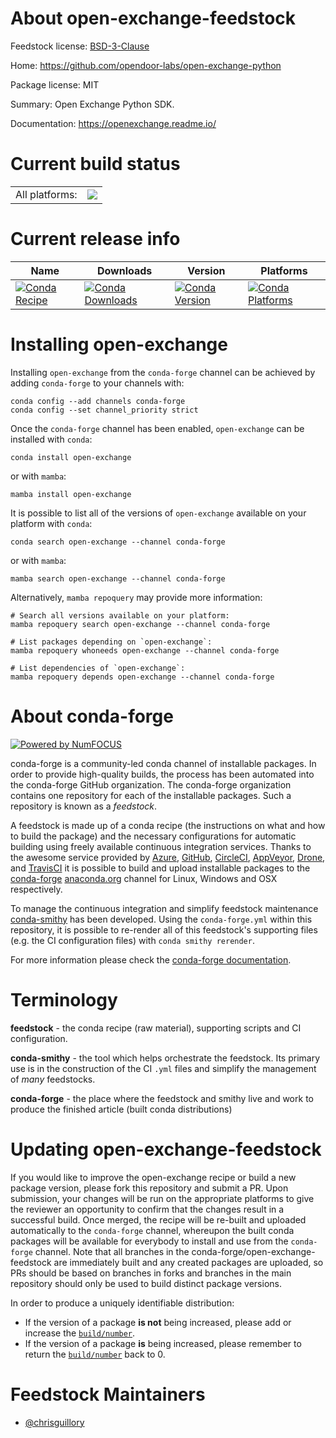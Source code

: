 About open-exchange-feedstock
=============================

Feedstock license: [BSD-3-Clause](https://github.com/conda-forge/open-exchange-feedstock/blob/main/LICENSE.txt)

Home: https://github.com/opendoor-labs/open-exchange-python

Package license: MIT

Summary: Open Exchange Python SDK.

Documentation: https://openexchange.readme.io/

Current build status
====================


<table><tr><td>All platforms:</td>
    <td>
      <a href="https://dev.azure.com/conda-forge/feedstock-builds/_build/latest?definitionId=22351&branchName=main">
        <img src="https://dev.azure.com/conda-forge/feedstock-builds/_apis/build/status/open-exchange-feedstock?branchName=main">
      </a>
    </td>
  </tr>
</table>

Current release info
====================

| Name | Downloads | Version | Platforms |
| --- | --- | --- | --- |
| [![Conda Recipe](https://img.shields.io/badge/recipe-open--exchange-green.svg)](https://anaconda.org/conda-forge/open-exchange) | [![Conda Downloads](https://img.shields.io/conda/dn/conda-forge/open-exchange.svg)](https://anaconda.org/conda-forge/open-exchange) | [![Conda Version](https://img.shields.io/conda/vn/conda-forge/open-exchange.svg)](https://anaconda.org/conda-forge/open-exchange) | [![Conda Platforms](https://img.shields.io/conda/pn/conda-forge/open-exchange.svg)](https://anaconda.org/conda-forge/open-exchange) |

Installing open-exchange
========================

Installing `open-exchange` from the `conda-forge` channel can be achieved by adding `conda-forge` to your channels with:

```
conda config --add channels conda-forge
conda config --set channel_priority strict
```

Once the `conda-forge` channel has been enabled, `open-exchange` can be installed with `conda`:

```
conda install open-exchange
```

or with `mamba`:

```
mamba install open-exchange
```

It is possible to list all of the versions of `open-exchange` available on your platform with `conda`:

```
conda search open-exchange --channel conda-forge
```

or with `mamba`:

```
mamba search open-exchange --channel conda-forge
```

Alternatively, `mamba repoquery` may provide more information:

```
# Search all versions available on your platform:
mamba repoquery search open-exchange --channel conda-forge

# List packages depending on `open-exchange`:
mamba repoquery whoneeds open-exchange --channel conda-forge

# List dependencies of `open-exchange`:
mamba repoquery depends open-exchange --channel conda-forge
```


About conda-forge
=================

[![Powered by
NumFOCUS](https://img.shields.io/badge/powered%20by-NumFOCUS-orange.svg?style=flat&colorA=E1523D&colorB=007D8A)](https://numfocus.org)

conda-forge is a community-led conda channel of installable packages.
In order to provide high-quality builds, the process has been automated into the
conda-forge GitHub organization. The conda-forge organization contains one repository
for each of the installable packages. Such a repository is known as a *feedstock*.

A feedstock is made up of a conda recipe (the instructions on what and how to build
the package) and the necessary configurations for automatic building using freely
available continuous integration services. Thanks to the awesome service provided by
[Azure](https://azure.microsoft.com/en-us/services/devops/), [GitHub](https://github.com/),
[CircleCI](https://circleci.com/), [AppVeyor](https://www.appveyor.com/),
[Drone](https://cloud.drone.io/welcome), and [TravisCI](https://travis-ci.com/)
it is possible to build and upload installable packages to the
[conda-forge](https://anaconda.org/conda-forge) [anaconda.org](https://anaconda.org/)
channel for Linux, Windows and OSX respectively.

To manage the continuous integration and simplify feedstock maintenance
[conda-smithy](https://github.com/conda-forge/conda-smithy) has been developed.
Using the ``conda-forge.yml`` within this repository, it is possible to re-render all of
this feedstock's supporting files (e.g. the CI configuration files) with ``conda smithy rerender``.

For more information please check the [conda-forge documentation](https://conda-forge.org/docs/).

Terminology
===========

**feedstock** - the conda recipe (raw material), supporting scripts and CI configuration.

**conda-smithy** - the tool which helps orchestrate the feedstock.
                   Its primary use is in the construction of the CI ``.yml`` files
                   and simplify the management of *many* feedstocks.

**conda-forge** - the place where the feedstock and smithy live and work to
                  produce the finished article (built conda distributions)


Updating open-exchange-feedstock
================================

If you would like to improve the open-exchange recipe or build a new
package version, please fork this repository and submit a PR. Upon submission,
your changes will be run on the appropriate platforms to give the reviewer an
opportunity to confirm that the changes result in a successful build. Once
merged, the recipe will be re-built and uploaded automatically to the
`conda-forge` channel, whereupon the built conda packages will be available for
everybody to install and use from the `conda-forge` channel.
Note that all branches in the conda-forge/open-exchange-feedstock are
immediately built and any created packages are uploaded, so PRs should be based
on branches in forks and branches in the main repository should only be used to
build distinct package versions.

In order to produce a uniquely identifiable distribution:
 * If the version of a package **is not** being increased, please add or increase
   the [``build/number``](https://docs.conda.io/projects/conda-build/en/latest/resources/define-metadata.html#build-number-and-string).
 * If the version of a package **is** being increased, please remember to return
   the [``build/number``](https://docs.conda.io/projects/conda-build/en/latest/resources/define-metadata.html#build-number-and-string)
   back to 0.

Feedstock Maintainers
=====================

* [@chrisguillory](https://github.com/chrisguillory/)

